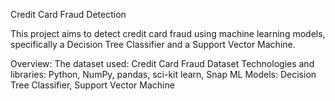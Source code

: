Credit Card Fraud Detection

This project aims to detect credit card fraud using machine learning models, specifically a Decision Tree Classifier and a Support Vector Machine.

Overview:
The dataset used: Credit Card Fraud Dataset
Technologies and libraries: Python, NumPy, pandas, sci-kit learn, Snap ML
Models: Decision Tree Classifier, Support Vector Machine
